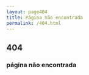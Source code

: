 ```yaml
---
layout: page404
title: Página não encontrada
permalink: /404.html
---
```


<h2 class="text-center">404</h2>

<h3 class="text-center">página não encontrada</h3>